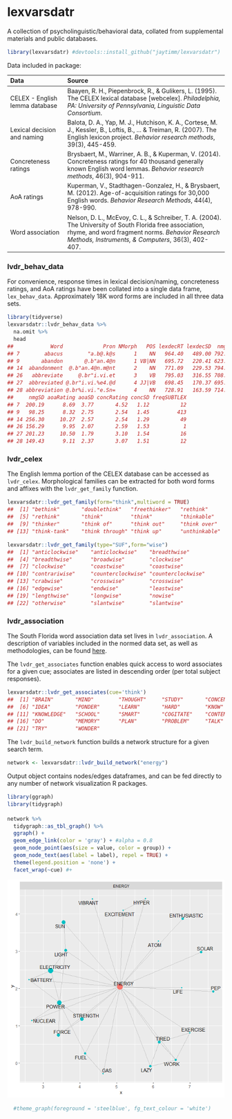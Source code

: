 lexvarsdatr
===========

A collection of psycholinguistic/behavioral data, collated from supplemental materials and public databases.

``` r
library(lexvarsdatr) #devtools::install_github("jaytimm/lexvarsdatr")
```

Data included in package:

| Data                           | Source                                                                                                                                                                                                            |
|:-------------------------------|:------------------------------------------------------------------------------------------------------------------------------------------------------------------------------------------------------------------|
| CELEX - English lemma database | Baayen, R. H., Piepenbrock, R., & Gulikers, L. (1995). The CELEX lexical database \[webcelex\]. *Philadelphia, PA: University of Pennsylvania, Linguistic Data Consortium*.                                       |
| Lexical decision and naming    | Balota, D. A., Yap, M. J., Hutchison, K. A., Cortese, M. J., Kessler, B., Loftis, B., ... & Treiman, R. (2007). The English lexicon project. *Behavior research methods*, 39(3), 445-459.                         |
| Concreteness ratings           | Brysbaert, M., Warriner, A. B., & Kuperman, V. (2014). Concreteness ratings for 40 thousand generally known English word lemmas. *Behavior research methods*, 46(3), 904-911.                                     |
| AoA ratings                    | Kuperman, V., Stadthagen-Gonzalez, H., & Brysbaert, M. (2012). Age-of-acquisition ratings for 30,000 English words. *Behavior Research Methods*, 44(4), 978-990.                                                  |
| Word association               | Nelson, D. L., McEvoy, C. L., & Schreiber, T. A. (2004). The University of South Florida free association, rhyme, and word fragment norms. *Behavior Research Methods, Instruments, & Computers*, 36(3), 402-407. |

### lvdr\_behav\_data

For convenience, response times in lexical decision/naming, concreteness ratings, and AoA ratings have been collated into a single data frame, `lex_behav_data`. Approximately 18K word forms are included in all three data sets.

``` r
library(tidyverse)
lexvarsdatr::lvdr_behav_data %>%
  na.omit %>%
  head
##            Word             Pron NMorph   POS lexdecRT lexdecSD  nmgRT
## 7        abacus        "a.b@.k@s      1    NN   964.40   489.00 792.69
## 9       abandon       @.b"an.4@n      1 VB|NN   695.72   220.41 623.96
## 14  abandonment  @.b"an.4@n.m@nt      2    NN   771.09   229.53 794.70
## 26   abbreviate     @.br"i.vi.et      3    VB   795.03   316.55 708.44
## 27  abbreviated @.br"i.vi.%e4.@d      4 JJ|VB   698.45   170.37 695.63
## 28 abbreviation @.br%i.vi."e.Sn=      4    NN   728.91   163.59 714.93
##     nmgSD aoaRating aoaSD concRating concSD freqSUBTLEX
## 7  200.19      8.69  3.77       4.52   1.12          12
## 9   98.25      8.32  2.75       2.54   1.45         413
## 14 256.30     10.27  2.57       2.54   1.29          49
## 26 156.29      9.95  2.07       2.59   1.53           1
## 27 201.23     10.50  1.79       3.10   1.54          16
## 28 149.43      9.11  2.37       3.07   1.51          12
```

### lvdr\_celex

The English lemma portion of the CELEX database can be accessed as `lvdr_celex`. Morphological families can be extracted for both word forms and affixes with the `lvdr_get_family` function.

``` r
lexvarsdatr::lvdr_get_family(form="think",multiword = TRUE)
##  [1] "bethink"       "doublethink"   "freethinker"   "rethink"      
##  [5] "rethink"       "think"         "think"         "thinkable"    
##  [9] "thinker"       "think of"      "think out"     "think over"   
## [13] "think-tank"    "think through" "think up"      "unthinkable"
```

``` r
lexvarsdatr::lvdr_get_family(type="SUF",form="wise")
##  [1] "anticlockwise"    "anticlockwise"    "breadthwise"     
##  [4] "breadthwise"      "broadwise"        "clockwise"       
##  [7] "clockwise"        "coastwise"        "coastwise"       
## [10] "contrariwise"     "counterclockwise" "counterclockwise"
## [13] "crabwise"         "crosswise"        "crosswise"       
## [16] "edgewise"         "endwise"          "leastwise"       
## [19] "lengthwise"       "longwise"         "nowise"          
## [22] "otherwise"        "slantwise"        "slantwise"
```

### lvdr\_association

The South Florida word association data set lives in `lvdr_association`. A description of variables included in the normed data set, as well as methodologies, can be found [here](http://w3.usf.edu/FreeAssociation/).

The `lvdr_get_associates` function enables quick access to word associates for a given cue; associates are listed in descending order (per total subject responses).

``` r
lexvarsdatr::lvdr_get_associates(cue='think')
##  [1] "BRAIN"       "MIND"        "THOUGHT"     "STUDY"       "CONCENTRATE"
##  [6] "IDEA"        "PONDER"      "LEARN"       "HARD"        "KNOW"       
## [11] "KNOWLEDGE"   "SCHOOL"      "SMART"       "COGITATE"    "CONTEMPLATE"
## [16] "DO"          "MEMORY"      "PLAN"        "PROBLEM"     "TALK"       
## [21] "TRY"         "WONDER"
```

The `lvdr_build_network` function builds a network structure for a given search term.

``` r
network <- lexvarsdatr::lvdr_build_network("energy") 
```

Output object contains nodes/edges dataframes, and can be fed directly to any number of network visualization R packages.

``` r
library(ggraph)
library(tidygraph)

network %>%
  tidygraph::as_tbl_graph() %>%
  ggraph() +
  geom_edge_link(color = 'gray') + #alpha = 0.8
  geom_node_point(aes(size = value, color = group)) +
  geom_node_text(aes(label = label), repel = TRUE) +
  theme(legend.position = 'none') +
  facet_wrap(~cue) #+
```

![](README-unnamed-chunk-9-1.png)

``` r
  #theme_graph(foreground = 'steelblue', fg_text_colour = 'white')
```

